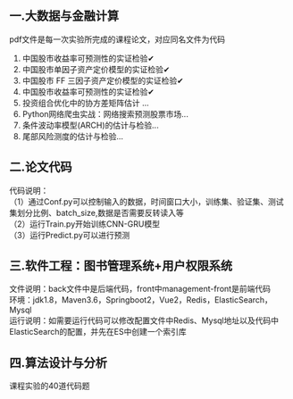 ## 一.大数据与金融计算  
pdf文件是每一次实验所完成的课程论文，对应同名文件为代码  
1. 中国股市收益率可预测性的实证检验✔  
2. 中国股市单因子资产定价模型的实证检验✔  
3. 中国股市 FF 三因子资产定价模型的实证检验✔  
4. 中国股市收益率可预测性的实证检验✔  
5. 投资组合优化中的协方差矩阵估计 ...  
6. Python网络爬虫实战：网络搜索预测股票市场... 
7. 条件波动率模型(ARCH)的估计与检验...  
8. 尾部风险测度的估计与检验...  

## 二.论文代码  
代码说明：  
（1）通过Conf.py可以控制输入的数据，时间窗口大小，训练集、验证集、测试集划分比例、batch_size,数据是否需要反转读入等  
（2）运行Train.py开始训练CNN-GRU模型  
（3）运行Predict.py可以进行预测  

## 三.软件工程：图书管理系统+用户权限系统  
文件说明：back文件中是后端代码，front中management-front是前端代码  
环境：jdk1.8，Maven3.6，Springboot2，Vue2，Redis，ElasticSearch，Mysql  
运行说明：如需要运行代码可以修改配置文件中Redis、Mysql地址以及代码中ElasticSearch的配置，并先在ES中创建一个索引库  
## 四.算法设计与分析  
课程实验的40道代码题  